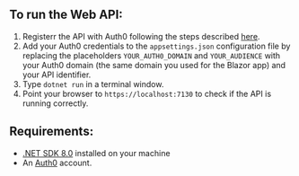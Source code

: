 ## To run the Web API:

1. Registerr the API with Auth0 following the steps described [here](https://auth0.com/docs/get-started/auth0-overview/set-up-apis).
2. Add your Auth0 credentials to the `appsettings.json` configuration file by replacing the placeholders `YOUR_AUTH0_DOMAIN` and `YOUR_AUDIENCE` with your Auth0 domain (the same domain you used for the Blazor app) and your API identifier.
3. Type `dotnet run` in a terminal window.
4. Point your browser to `https://localhost:7130` to check if the API is running correctly.

## Requirements:

- [.NET SDK 8.0](https://dotnet.microsoft.com/en-us/download/dotnet/8.0) installed on your machine
- An [Auth0](https://auth0.com/) account.

